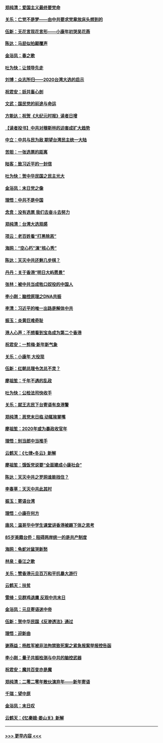 #### [郑纯清：爱国主义最终要党命](../pages/nsc993/n11802197.md?t=01191155) 
#### [关乐：亡党不是梦——由中共要求党章放床头想到的](../pages/nsc993/n11802156.md?t=01191155) 
#### [伍新：无花言现花言形——小康年初哭吴花燕](../pages/nsc993/n11800044.md?t=01191155) 
#### [陈达：马屁似拍颠覆声](../pages/nsc993/n11800010.md?t=01191155) 
#### [金浴凤：春之歌](../pages/nsc993/n11797687.md?t=01191155) 
#### [吐为快：让领导先走](../pages/nsc993/n11797512.md?t=01191155) 
#### [刘博：众志所归——2020台湾大选的启示](../pages/nsc993/n11796878.md?t=01191155) 
#### [祝君安：妖共畜心剖](../pages/nsc993/n11794273.md?t=01191155) 
#### [文武：国民党的前途与命运](../pages/nsc993/n11794198.md?t=01191155) 
#### [方能达：祝贺《大纪元时报》读者日增](../pages/nsc993/n11793807.md?t=01191155) 
#### [【读者投书】中共对穆斯林的迫害成扩大趋势](../pages/nsc993/n11791371.md?t=01191155) 
#### [中立：中共与民为敌 期望台湾民主统一大陆](../pages/nsc993/n11790392.md?t=01191155) 
#### [苦胆：一张选票的距离](../pages/nsc993/n11788914.md?t=01191155) 
#### [陆客：致习近平的一封信](../pages/nsc993/n11788867.md?t=01191155) 
#### [吐为快：贺中华民国之民主光大](../pages/nsc993/n11788618.md?t=01191155) 
#### [金浴凤：末日党之像](../pages/nsc993/n11787475.md?t=01191155) 
#### [理悟：中共不是中国](../pages/nsc993/n11787463.md?t=01191155) 
#### [念贲：没有选票  我们去奋斗去努力](../pages/nsc993/n11787398.md?t=01191155) 
#### [郑纯清：台湾大选观感](../pages/nsc993/n11786210.md?t=01191155) 
#### [项云：老百姓看“打黑除恶”](../pages/nsc993/n11785398.md?t=01191155) 
#### [海网：“空心朽”演“核心秀”](../pages/nsc993/n11783874.md?t=01191155) 
#### [陈达：天灭中共还剩几步棋？](../pages/nsc993/n11783719.md?t=01191155) 
#### [丹丹：关于香港“明日大屿愿景”](../pages/nsc993/n11783273.md?t=01191155) 
#### [张林：被中共当成牲口奴役的中国人](../pages/nsc993/n11782397.md?t=01191155) 
#### [李小刚：脑控原理之DNA共振](../pages/nsc993/n11780962.md?t=01191155) 
#### [李清：习近平的唯一出路是解体中共](../pages/nsc993/n11780866.md?t=01191155) 
#### [振玉：炎黄巨难奇耻](../pages/nsc993/n11779632.md?t=01191155) 
#### [港人心声：不想看到宝岛成为第二个香港](../pages/nsc993/n11778817.md?t=01191155) 
#### [祝君安：一剪梅‧新年新气象](../pages/nsc993/n11776340.md?t=01191155) 
#### [关乐：小康年 大役现](../pages/nsc993/n11774213.md?t=01191155) 
#### [伍新：红朝总理令怎总不灵？](../pages/nsc993/n11770813.md?t=01191155) 
#### [廖祖笙：千年不遇的乱政](../pages/nsc993/n11770373.md?t=01191155) 
#### [吐为快：公检法司快收手](../pages/nsc993/n11770359.md?t=01191155) 
#### [关乐：就王志民下台寄语有良港警](../pages/nsc993/n11769903.md?t=01191155) 
#### [郑纯清：恶党末日临 动辄挨掌嘴](../pages/nsc993/n11769356.md?t=01191155) 
#### [廖祖笙：2020年或为暴政收官年](../pages/nsc993/n11768216.md?t=01191155) 
#### [理悟：别当郎中当推手](../pages/nsc993/n11768243.md?t=01191155) 
#### [云鹤天：《七律▪冬云》新解](../pages/nsc993/n11768204.md?t=01191155) 
#### [廖祖笙：饿饭党说要“全面建成小康社会”](../pages/nsc993/n11767482.md?t=01191155) 
#### [陈达：天灭中共之罗网谁能挡住？](../pages/nsc993/n11767465.md?t=01191155) 
#### [李春草：天灭中共此其时](../pages/nsc993/n11767452.md?t=01191155) 
#### [振玉：寄语台湾](../pages/nsc993/n11767432.md?t=01191155) 
#### [理悟：小康在何方](../pages/nsc993/n11767394.md?t=01191155) 
#### [唐风：温哥华中学生课堂讲香港被踢下体之思考](../pages/nsc993/n11766848.md?t=01191155) 
#### [85岁美籍台侨：阻碍两岸统一的是共产制度](../pages/nsc993/n11765043.md?t=01191155) 
#### [海网：龟蛇对鼠哭新愁](../pages/nsc993/n11764895.md?t=01191155) 
#### [林泉：香江之歌](../pages/nsc993/n11764415.md?t=01191155) 
#### [关乐：赞香港元旦百万和平抗暴大游行](../pages/nsc993/n11764382.md?t=01191155) 
#### [云鹤天：扶贫](../pages/nsc993/n11764245.md?t=01191155) 
#### [雪绮：见群鸡退鹰  反观中共末日](../pages/nsc993/n11762112.md?t=01191155) 
#### [金浴凤：元旦寄语迷中帝](../pages/nsc993/n11761788.md?t=01191155) 
#### [伍新：贺中华民国《反渗透法》通过](../pages/nsc993/n11761994.md?t=01191155) 
#### [理悟：迎新曲](../pages/nsc993/n11761152.md?t=01191155) 
#### [谢燕益：杨胜军被非法拘禁致死案之紧急报案举报控告函](../pages/nsc993/n11756134.md?t=01191155) 
#### [李小刚：量子共振检测与中共的脑控武器](../pages/nsc993/n11754518.md?t=01191155) 
#### [祝君安：魔共百变亦是魔](../pages/nsc993/n11754469.md?t=01191155) 
#### [郑纯清：二零二零年散伙演弃年——新年寄语](../pages/nsc993/n11754195.md?t=01191155) 
#### [千瑞：望中原](../pages/nsc993/n11754159.md?t=01191155) 
#### [金浴凤：末日叹](../pages/nsc993/n11752359.md?t=01191155) 
#### [云鹤天：《忆秦娥‧娄山关》新解](../pages/nsc993/n11752348.md?t=01191155) 

----
#### [ >>> 更早内容 <<< ](../indexes/nsc993-earlier.md)
